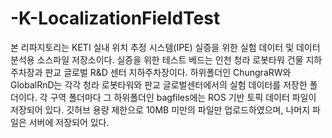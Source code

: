-K-LocalizationFieldTest
===========================
본 리파지토리는 KETI 실내 위치 추정 시스템(IPE) 실증을 위한 실험 데이터 및 데이터 분석용 소스파일 저장소이다. 실증을 위한 테스트 베드는 인천 청라 로봇타워 건물 지하주차장과 판교 글로벌 R&D 센터 지하주차장이다. 하위폴더인 ChungraRW와 GlobalRnD는 각각 청라 로봇타워와 판교 글로벌센터에서의 실험 데이터를 저장한 폴더이다. 각 구역 폴더마다 그 하위폴더인 bagfiles에는 ROS 기반 토픽 데이터 파일이 저장되어 있다. 깃허브 용량 제한으로 10MB 미만의 파일만 업로드하였으며, 나머지 파일은 서버에 저장되어 있다.  